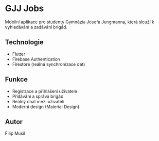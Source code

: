 # GJJ Jobs

Mobilní aplikace pro studenty Gymnázia Josefa Jungmanna, která slouží k vyhledávání a zadávání brigád.

## Technologie
- Flutter
- Firebase Authentication
- Firestore (reálná synchronizace dat)

## Funkce
- Registrace a přihlášení uživatele
- Přidávání a správa brigád
- Reálný chat mezi uživateli
- Moderní design (Material Design)

## Autor
Filip Musil
